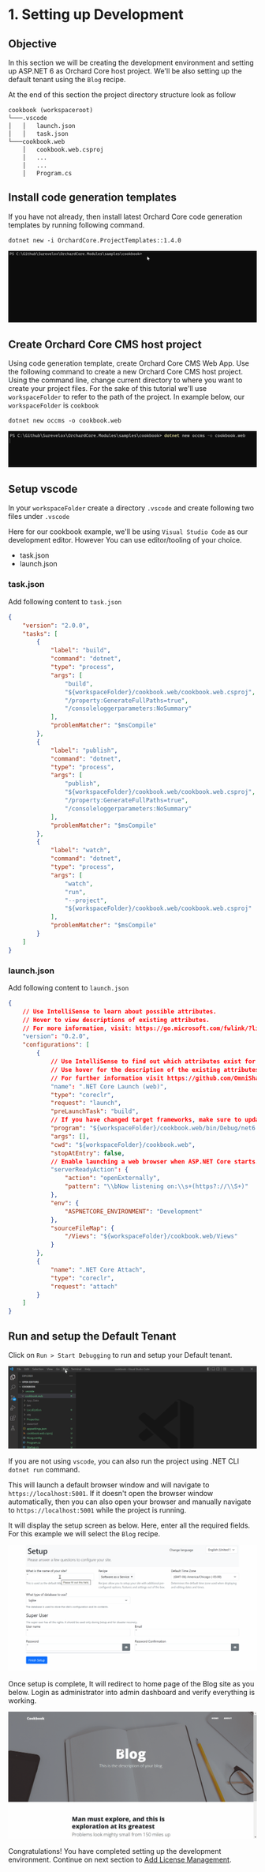 # 1. Setting up Development

## Objective

In this section we will be creating the development environment and setting up ASP.NET 6 as Orchard Core host project. We'll be also setting up the default tenant using the `Blog` recipe.

At the end of this section the project directory structure look as follow

```
cookbook (workspaceroot)
└───.vscode
│   │   launch.json
│   │   task.json
└───cookbook.web
    │   cookbook.web.csproj
    │   ...
    │   ...
    │   Program.cs
```

## Install code generation templates

If you have not already, then install latest Orchard Core code generation templates by running following command.

```dotnetcli
dotnet new -i OrchardCore.ProjectTemplates::1.4.0
```

![Install Orchard Core code generation template](./images/code-generation.gif)

## Create Orchard Core CMS host project

Using code generation template, create Orchard Core CMS Web App. Use the following command to create a new Orchard Core CMS host project. Using the command line, change current directory to where you want to create your project files. For the sake of this tutorial we'll use `workspaceFolder` to refer to the path of the project. In example below, our `workspaceFolder` is `cookbook`

```dotnetcli
dotnet new occms -o cookbook.web
```

![Create Orchard Core CMS Project](./images/oc-host.gif)

## Setup vscode

In your `workspaceFolder` create a directory `.vscode` and create following two files under `.vscode`

Here for our cookbook example, we'll be using `Visual Studio Code` as our development editor. However You can use editor/tooling of your choice.

- task.json
- launch.json

### task.json
Add following content to `task.json`

```json
{
    "version": "2.0.0",
    "tasks": [
        {
            "label": "build",
            "command": "dotnet",
            "type": "process",
            "args": [
                "build",
                "${workspaceFolder}/cookbook.web/cookbook.web.csproj",
                "/property:GenerateFullPaths=true",
                "/consoleloggerparameters:NoSummary"
            ],
            "problemMatcher": "$msCompile"
        },
        {
            "label": "publish",
            "command": "dotnet",
            "type": "process",
            "args": [
                "publish",
                "${workspaceFolder}/cookbook.web/cookbook.web.csproj",
                "/property:GenerateFullPaths=true",
                "/consoleloggerparameters:NoSummary"
            ],
            "problemMatcher": "$msCompile"
        },
        {
            "label": "watch",
            "command": "dotnet",
            "type": "process",
            "args": [
                "watch",
                "run",
                "--project",
                "${workspaceFolder}/cookbook.web/cookbook.web.csproj"
            ],
            "problemMatcher": "$msCompile"
        }
    ]
}
```


### launch.json
Add following content to `launch.json`

```json
{
    // Use IntelliSense to learn about possible attributes.
    // Hover to view descriptions of existing attributes.
    // For more information, visit: https://go.microsoft.com/fwlink/?linkid=830387
    "version": "0.2.0",
    "configurations": [
        {
            // Use IntelliSense to find out which attributes exist for C# debugging
            // Use hover for the description of the existing attributes
            // For further information visit https://github.com/OmniSharp/omnisharp-vscode/blob/master/debugger-launchjson.md
            "name": ".NET Core Launch (web)",
            "type": "coreclr",
            "request": "launch",
            "preLaunchTask": "build",
            // If you have changed target frameworks, make sure to update the program path.
            "program": "${workspaceFolder}/cookbook.web/bin/Debug/net6.0/cookbook.web.dll",
            "args": [],
            "cwd": "${workspaceFolder}/cookbook.web",
            "stopAtEntry": false,
            // Enable launching a web browser when ASP.NET Core starts. For more information: https://aka.ms/VSCode-CS-LaunchJson-WebBrowser
            "serverReadyAction": {
                "action": "openExternally",
                "pattern": "\\bNow listening on:\\s+(https?://\\S+)"
            },
            "env": {
                "ASPNETCORE_ENVIRONMENT": "Development"
            },
            "sourceFileMap": {
                "/Views": "${workspaceFolder}/cookbook.web/Views"
            }
        },
        {
            "name": ".NET Core Attach",
            "type": "coreclr",
            "request": "attach"
        }
    ]
}
```

## Run and setup the Default Tenant

Click on `Run > Start Debugging` to run and setup your Default tenant.

![Run/Debug Application](./images/vscode-debug.gif)

If you are not using `vscode`, you can also run the project using .NET CLI `dotnet run` command.

This will launch a default browser window and will navigate to `https://localhost:5001`. If it doesn't open the browser window automatically, then you can also open your browser and manually navigate to `https://localhost:5001` while the project is running. 

It will display the setup screen as below. Here, enter all the required fields. For this example we will select the `Blog` recipe. 

![Setup Orchard Core CMS Default tenant](./images/occms-setup.gif)

Once setup is complete, It will redirect to home page of the Blog site as you below. Login as administrator into admin dashboard and verify everything is working.

![Orchard Core CMS running Host Web App](./images/occms-admin.gif)

Congratulations! You have completed setting up the development environment. Continue on next section to [Add License Management](licensing).

